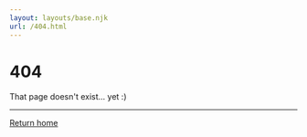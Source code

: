 ```yaml
---
layout: layouts/base.njk
url: /404.html
---
```


# 404

That page doesn't exist... yet :)

---

[Return home](/)
